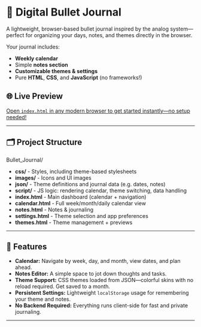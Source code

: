 # 📝 Digital Bullet Journal

A lightweight, browser-based bullet journal inspired by the analog system—perfect for organizing your days, notes, and themes directly in the browser.

Your journal includes:
- **Weekly calendar**
- Simple **notes section**
- **Customizable themes & settings**
- Pure **HTML**, **CSS**, and **JavaScript** (no frameworks!)

## 🌐 Live Preview

[Open `index.html` in any modern browser to get started instantly—no setup needed!](https://elizabeth-johnson8888.github.io/Bullet_Journal/)

---

## 🗂️ Project Structure
Bullet_Journal/
-  **css/** - Styles, including theme-based stylesheets
-  **images/** - Icons and UI images
-  **json/** - Theme definitions and journal data (e.g. dates, notes)
-  **script/** - JS logic: rendering calendar, theme switching, data handling
-  **index.html** - Main dashboard (calendar + navigation)
-  **calendar.html** - Full week/month/daily calendar view
-  **notes.html** - Notes & journaling
-  **settings.html** - Theme selection and app preferences
-  **themes.html** - Theme management + previews

---

## 🚀 Features

- **Calendar:** Navigate by week, day, and month, view dates, and plan ahead.
- **Notes Editor:** A simple space to jot down thoughts and tasks.
- **Theme Support:** CSS themes loaded from JSON—colorful skins with no reload required. Get saved to a month.
- **Persistent Settings:** Lightweight `localStorage` usage for remembering your theme and notes.
- **No Backend Required:** Everything runs client-side for fast and private journaling.

---
